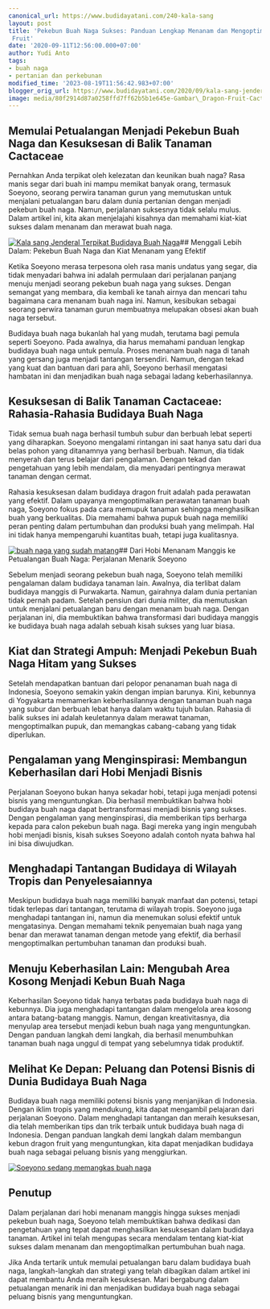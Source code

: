 ```yaml
---
canonical_url: https://www.budidayatani.com/240-kala-sang
layout: post
title: 'Pekebun Buah Naga Sukses: Panduan Lengkap Menanam dan Mengoptimalkan Dragon
 Fruit'
date: '2020-09-11T12:56:00.000+07:00'
author: Yudi Anto
tags:
- buah naga
- pertanian dan perkebunan
modified_time: '2023-08-19T11:56:42.983+07:00'
blogger_orig_url: https://www.budidayatani.com/2020/09/kala-sang-jenderal-terpikat-budidaya.html
image: media/80f2914d87a0258ffd7ff62b5b1e645e-Gambar\_Dragon-Fruit-Cactus-450w\_1024x1024\_800x800.jpg
---
```

## Memulai Petualangan Menjadi Pekebun Buah Naga dan Kesuksesan di Balik Tanaman Cactaceae

Pernahkan Anda terpikat oleh kelezatan dan keunikan buah naga? Rasa manis segar dari buah ini mampu memikat banyak orang, termasuk Soeyono, seorang perwira tanaman gurun yang memutuskan untuk menjalani petualangan baru dalam dunia pertanian dengan menjadi pekebun buah naga. Namun, perjalanan suksesnya tidak selalu mulus. Dalam artikel ini, kita akan menjelajahi kisahnya dan memahami kiat-kiat sukses dalam menanam dan merawat buah naga.

[![Kala sang Jenderal Terpikat Budidaya Buah Naga](https://blogger.googleusercontent.com/img/b/R29vZ2xl/AVvXsEiP6toMGs8bi1xkquDc2VlQ1bUVUG5GENxLIMjFPeNOmQDEcFKFDW-n5og7iDYSJhK1wGIRw2EbE9XnCTDtjfuEIzqYc7y0CbmneNORuPM0BwpMxdEhpqSFSU_PIz1goOCsbgYMbt7Ke8rCbRZGIEouFkidT7lXAyVQEFWvbm-O-qDOJFemVavBygINuWSY/w640-h640/Gambar_Dragon-Fruit-Cactus-450w_1024x1024_800x800.jpg)](https://blogger.googleusercontent.com/img/b/R29vZ2xl/AVvXsEiP6toMGs8bi1xkquDc2VlQ1bUVUG5GENxLIMjFPeNOmQDEcFKFDW-n5og7iDYSJhK1wGIRw2EbE9XnCTDtjfuEIzqYc7y0CbmneNORuPM0BwpMxdEhpqSFSU_PIz1goOCsbgYMbt7Ke8rCbRZGIEouFkidT7lXAyVQEFWvbm-O-qDOJFemVavBygINuWSY/s392/Gambar_Dragon-Fruit-Cactus-450w_1024x1024_800x800.jpg)## Menggali Lebih Dalam: Pekebun Buah Naga dan Kiat Menanam yang Efektif

Ketika Soeyono merasa terpesona oleh rasa manis undatus yang segar, dia tidak menyadari bahwa ini adalah permulaan dari perjalanan panjang menuju menjadi seorang pekebun buah naga yang sukses. Dengan semangat yang membara, dia kembali ke tanah airnya dan mencari tahu bagaimana cara menanam buah naga ini. Namun, kesibukan sebagai seorang perwira tanaman gurun membuatnya melupakan obsesi akan buah naga tersebut.

Budidaya buah naga bukanlah hal yang mudah, terutama bagi pemula seperti Soeyono. Pada awalnya, dia harus memahami panduan lengkap budidaya buah naga untuk pemula. Proses menanam buah naga di tanah yang gersang juga menjadi tantangan tersendiri. Namun, dengan tekad yang kuat dan bantuan dari para ahli, Soeyono berhasil mengatasi hambatan ini dan menjadikan buah naga sebagai ladang keberhasilannya.

## Kesuksesan di Balik Tanaman Cactaceae: Rahasia-Rahasia Budidaya Buah Naga

Tidak semua buah naga berhasil tumbuh subur dan berbuah lebat seperti yang diharapkan. Soeyono mengalami rintangan ini saat hanya satu dari dua belas pohon yang ditanamnya yang berhasil berbuah. Namun, dia tidak menyerah dan terus belajar dari pengalaman. Dengan tekad dan pengetahuan yang lebih mendalam, dia menyadari pentingnya merawat tanaman dengan cermat.

Rahasia kesuksesan dalam budidaya dragon fruit adalah pada perawatan yang efektif. Dalam upayanya mengoptimalkan perawatan tanaman buah naga, Soeyono fokus pada cara memupuk tanaman sehingga menghasilkan buah yang berkualitas. Dia memahami bahwa pupuk buah naga memiliki peran penting dalam pertumbuhan dan produksi buah yang melimpah. Hal ini tidak hanya mempengaruhi kuantitas buah, tetapi juga kualitasnya.

[![buah naga yang sudah matang](https://blogger.googleusercontent.com/img/b/R29vZ2xl/AVvXsEjNjt1_cMmyA5Gi2DYv_uNoOC6SyONa-CkPjkmIJxm58amwSTJeDPO60AVb3DBQSkll_8xQ_BH5gQ0649ncQ0q3iZ84NgOcBx1YOGXDA_IbDMMpuyrC2ACkirjGjsPLg_1b0o5skv3WQFCjjeALQPGFqoY7Hjf6dRBfImuN_SpreOIbBL4AySiQvoXaj9W0/w612-h640/Gambar_naga_765x800.jpg)](https://blogger.googleusercontent.com/img/b/R29vZ2xl/AVvXsEjNjt1_cMmyA5Gi2DYv_uNoOC6SyONa-CkPjkmIJxm58amwSTJeDPO60AVb3DBQSkll_8xQ_BH5gQ0649ncQ0q3iZ84NgOcBx1YOGXDA_IbDMMpuyrC2ACkirjGjsPLg_1b0o5skv3WQFCjjeALQPGFqoY7Hjf6dRBfImuN_SpreOIbBL4AySiQvoXaj9W0/s424/Gambar_naga_765x800.jpg)## Dari Hobi Menanam Manggis ke Petualangan Buah Naga: Perjalanan Menarik Soeyono

Sebelum menjadi seorang pekebun buah naga, Soeyono telah memiliki pengalaman dalam budidaya tanaman lain. Awalnya, dia terlibat dalam budidaya manggis di Purwakarta. Namun, gairahnya dalam dunia pertanian tidak pernah padam. Setelah pensiun dari dunia militer, dia memutuskan untuk menjalani petualangan baru dengan menanam buah naga. Dengan perjalanan ini, dia membuktikan bahwa transformasi dari budidaya manggis ke budidaya buah naga adalah sebuah kisah sukses yang luar biasa.

## Kiat dan Strategi Ampuh: Menjadi Pekebun Buah Naga Hitam yang Sukses

Setelah mendapatkan bantuan dari pelopor penanaman buah naga di Indonesia, Soeyono semakin yakin dengan impian barunya. Kini, kebunnya di Yogyakarta memamerkan keberhasilannya dengan tanaman buah naga yang subur dan berbuah lebat hanya dalam waktu tujuh bulan. Rahasia di balik sukses ini adalah keuletannya dalam merawat tanaman, mengoptimalkan pupuk, dan memangkas cabang-cabang yang tidak diperlukan.

## Pengalaman yang Menginspirasi: Membangun Keberhasilan dari Hobi Menjadi Bisnis

Perjalanan Soeyono bukan hanya sekadar hobi, tetapi juga menjadi potensi bisnis yang menguntungkan. Dia berhasil membuktikan bahwa hobi budidaya buah naga dapat bertransformasi menjadi bisnis yang sukses. Dengan pengalaman yang menginspirasi, dia memberikan tips berharga kepada para calon pekebun buah naga. Bagi mereka yang ingin mengubah hobi menjadi bisnis, kisah sukses Soeyono adalah contoh nyata bahwa hal ini bisa diwujudkan.

## Menghadapi Tantangan Budidaya di Wilayah Tropis dan Penyelesaiannya

Meskipun budidaya buah naga memiliki banyak manfaat dan potensi, tetapi tidak terlepas dari tantangan, terutama di wilayah tropis. Soeyono juga menghadapi tantangan ini, namun dia menemukan solusi efektif untuk mengatasinya. Dengan memahami teknik penyemaian buah naga yang benar dan merawat tanaman dengan metode yang efektif, dia berhasil mengoptimalkan pertumbuhan tanaman dan produksi buah.

## Menuju Keberhasilan Lain: Mengubah Area Kosong Menjadi Kebun Buah Naga

Keberhasilan Soeyono tidak hanya terbatas pada budidaya buah naga di kebunnya. Dia juga menghadapi tantangan dalam mengelola area kosong antara batang-batang manggis. Namun, dengan kreativitasnya, dia menyulap area tersebut menjadi kebun buah naga yang menguntungkan. Dengan panduan langkah demi langkah, dia berhasil menumbuhkan tanaman buah naga unggul di tempat yang sebelumnya tidak produktif.

## Melihat Ke Depan: Peluang dan Potensi Bisnis di Dunia Budidaya Buah Naga

Budidaya buah naga memiliki potensi bisnis yang menjanjikan di Indonesia. Dengan iklim tropis yang mendukung, kita dapat mengambil pelajaran dari perjalanan Soeyono. Dalam menghadapi tantangan dan meraih kesuksesan, dia telah memberikan tips dan trik terbaik untuk budidaya buah naga di Indonesia. Dengan panduan langkah demi langkah dalam membangun kebun dragon fruit yang menguntungkan, kita dapat menjadikan budidaya buah naga sebagai peluang bisnis yang menggiurkan.

[![Soeyono sedang memangkas buah naga](https://blogger.googleusercontent.com/img/b/R29vZ2xl/AVvXsEgevrDLHxF-MMlkthoA0YYm8oGrqSFaY9Xih9GQOT-mbNEa-smAJxd1ygt_xUsJoy5VKnWjt1lnPEKTiChGc5n-ZLtOS0CnbOLG6Nnt8WTsP9aCqN0osDfIdCkUdrwcyWDJ6qFLrhCmNh9UA2TbWGxnkU1o072LWoUVg71epQG_1VFDWiNKNxPA25Ttnwsd/w332-h640/Gambar_naga_414x800.jpg)](https://blogger.googleusercontent.com/img/b/R29vZ2xl/AVvXsEgevrDLHxF-MMlkthoA0YYm8oGrqSFaY9Xih9GQOT-mbNEa-smAJxd1ygt_xUsJoy5VKnWjt1lnPEKTiChGc5n-ZLtOS0CnbOLG6Nnt8WTsP9aCqN0osDfIdCkUdrwcyWDJ6qFLrhCmNh9UA2TbWGxnkU1o072LWoUVg71epQG_1VFDWiNKNxPA25Ttnwsd/s720/Gambar_naga_414x800.jpg)  
  


## Penutup

Dalam perjalanan dari hobi menanam manggis hingga sukses menjadi pekebun buah naga, Soeyono telah membuktikan bahwa dedikasi dan pengetahuan yang tepat dapat menghasilkan kesuksesan dalam budidaya tanaman. Artikel ini telah mengupas secara mendalam tentang kiat-kiat sukses dalam menanam dan mengoptimalkan pertumbuhan buah naga.

Jika Anda tertarik untuk memulai petualangan baru dalam budidaya buah naga, langkah-langkah dan strategi yang telah dibagikan dalam artikel ini dapat membantu Anda meraih kesuksesan. Mari bergabung dalam petualangan menarik ini dan menjadikan budidaya buah naga sebagai peluang bisnis yang menguntungkan.

